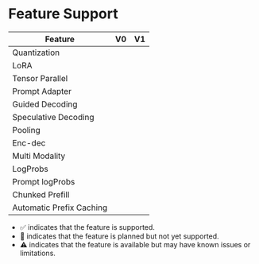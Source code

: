 # Feature Support

| Feature                       | V0 | V1 |
|-------------------------------|----|----|
| Quantization                  |    |    |
| LoRA                          |    |    |
| Tensor Parallel               |    |    |
| Prompt Adapter                |    |    |
| Guided Decoding               |    |    |
| Speculative Decoding          |    |    |
| Pooling                       |    |    |
| Enc-dec                       |    |    |
| Multi Modality                |    |    |
| LogProbs                      |    |    |
| Prompt logProbs               |    |    |
| Chunked Prefill               |    |    |
| Automatic Prefix Caching      |    |    |

- ✅︎ indicates that the feature is supported.
- 🚧 indicates that the feature is planned but not yet supported.
- ⚠️ indicates that the feature is available but may have known issues or limitations.

